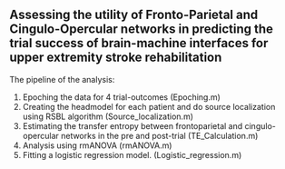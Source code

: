 Assessing the utility of Fronto-Parietal and Cingulo-Opercular networks in predicting the trial success of brain-machine interfaces for upper extremity stroke rehabilitation
------------------------------------------------------------------------------------------------------------------------------------------------------------------------------
The pipeline of the analysis:
1) Epoching the data for 4 trial-outcomes (Epoching.m)
2) Creating the headmodel for each patient and do source localization using RSBL algorithm (Source_localization.m)
3) Estimating the transfer entropy between frontoparietal and cingulo-opercular networks in the pre and post-trial (TE_Calculation.m)
4) Analysis using rmANOVA (rmANOVA.m)
5) Fitting a logistic regression model. (Logistic_regression.m)
